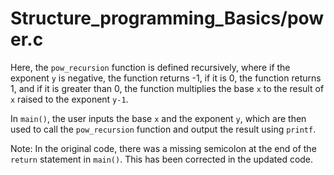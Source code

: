 # Structure_programming_Basics/power.c
Here, the `pow_recursion` function is defined recursively, where if the exponent `y` is negative, the function returns -1, if it is 0, the function returns 1, and if it is greater than 0, the function multiplies the base `x` to the result of `x` raised to the exponent `y-1`.

In `main()`, the user inputs the base `x` and the exponent `y`, which are then used to call the `pow_recursion` function and output the result using `printf`.

Note: In the original code, there was a missing semicolon at the end of the `return` statement in `main()`. This has been corrected in the updated code.
